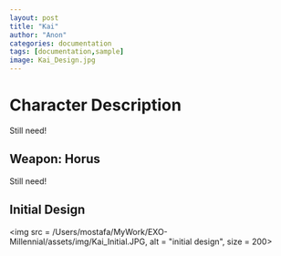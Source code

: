 ```yaml
---
layout: post
title: "Kai"
author: "Anon"
categories: documentation
tags: [documentation,sample]
image: Kai_Design.jpg
---
```


# Character Description

Still need!


## Weapon: Horus

Still need!


## Initial Design

<img src = /Users/mostafa/MyWork/EXO-Millennial/assets/img/Kai_Initial.JPG, alt = "initial design", size = 200>
